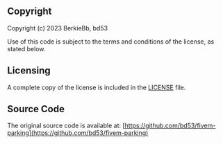 ## Copyright

Copyright (c) 2023 BerkieBb, bd53

Use of this code is subject to the terms and conditions of the license, as stated below.

## Licensing

A complete copy of the license is included in the [LICENSE](./LICENSE) file.

## Source Code

The original source code is available at: [https://github.com/bd53/fivem-parking](https://github.com/bd53/fivem-parking)